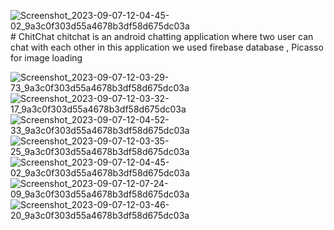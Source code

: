 ![Screenshot_2023-09-07-12-04-45-02_9a3c0f303d55a4678b3df58d675dc03a](https://github.com/bhushCode/ChitChat/assets/113298094/766aa3a4-3aa6-4089-8bfd-4a5ae4c081df)# ChitChat
chitchat is an android  chatting application where two user can chat with each other 
in this application we used firebase database ,  Picasso for image loading


![Screenshot_2023-09-07-12-03-29-73_9a3c0f303d55a4678b3df58d675dc03a](https://github.com/bhushCode/ChitChat/assets/113298094/cd53bedb-508e-4a15-bec4-c2d61834973e)
![Screenshot_2023-09-07-12-03-32-17_9a3c0f303d55a4678b3df58d675dc03a](https://github.com/bhushCode/ChitChat/assets/113298094/ffc971ae-2022-4ec7-9822-5c4d55843f66)
![Screenshot_2023-09-07-12-04-52-33_9a3c0f303d55a4678b3df58d675dc03a](https://github.com/bhushCode/ChitChat/assets/113298094/686596d2-8d7f-4618-a6c4-5801309cc31b)
![Screenshot_2023-09-07-12-03-35-25_9a3c0f303d55a4678b3df58d675dc03a](https://github.com/bhushCode/ChitChat/assets/113298094/7b9034f2-529a-4798-9a8a-cb8bdd9b6386)
![Screenshot_2023-09-07-12-04-45-02_9a3c0f303d55a4678b3df58d675dc03a](https://github.com/bhushCode/ChitChat/assets/113298094/b3cb3be7-40d1-4fa6-ae20-2831b610ef4d)
![Screenshot_2023-09-07-12-07-24-09_9a3c0f303d55a4678b3df58d675dc03a](https://github.com/bhushCode/ChitChat/assets/113298094/ec19c249-ef9c-423c-966f-3c8b0d6b4169)
![Screenshot_2023-09-07-12-03-46-20_9a3c0f303d55a4678b3df58d675dc03a](https://github.com/bhushCode/ChitChat/assets/113298094/64393504-2fd1-4cbe-b600-2fee1dc102cb)





